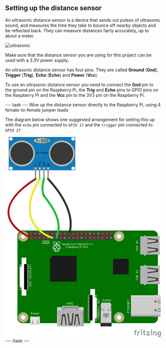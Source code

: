 ## Setting up the distance sensor

An ultrasonic distance sensor is a device that sends out pulses of ultrasonic sound, and measures the time they take to bounce off nearby objects and be reflected back. They can measure distances fairly accurately, up to about a meter.

![ultrasonic](images/Ultrasonic_Distance_Sensor.png)

Make sure that the distance sensor you are using for this project can be used with a 3.3V power supply.

An ultrasonic distance sensor has four pins. They are called **Ground** (**Gnd**), **Trigger** (**Trig**), **Echo** (**Echo**) and **Power** (**Vcc**).

To use an ultrasonic distance sensor you need to connect the **Gnd** pin to the ground pin on the Raspberry Pi, the **Trig** and **Echo** pins to GPIO pins on the Raspberry Pi and the **Vcc** pin to the 3V3 pin on the Raspberry Pi.

--- task ---
Wire up the distance sensor directly to the Raspberry Pi, using 4 female-to-female jumper leads

The diagram below shows one suggested arrangement for setting this up with the `echo` pin connected to `GPIO 17` and the `trigger` pin connected to `GPIO 27`

![circuit](images/circuit_1.png)
--- /task ---


